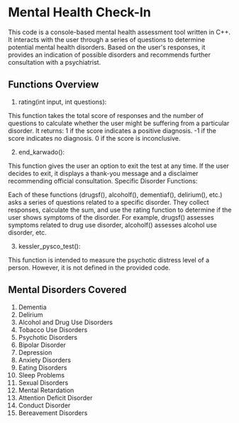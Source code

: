 # Mental Health Check-In
This code is a console-based mental health assessment tool written in C++. It interacts with the user through a series of questions to determine potential mental health disorders. Based on the user's responses, it provides an indication of possible disorders and recommends further consultation with a psychiatrist.

## Functions Overview
1. rating(int input, int questions):

This function takes the total score of responses and the number of questions to calculate whether the user might be suffering from a particular disorder. It returns:
1 if the score indicates a positive diagnosis.
-1 if the score indicates no diagnosis.
0 if the score is inconclusive.

2. end_karwado():

This function gives the user an option to exit the test at any time. If the user decides to exit, it displays a thank-you message and a disclaimer recommending official consultation.
Specific Disorder Functions:

Each of these functions (drugsf(), alcoholf(), dementiaf(), delirium(), etc.) asks a series of questions related to a specific disorder. They collect responses, calculate the sum, and use the rating function to determine if the user shows symptoms of the disorder.
For example, drugsf() assesses symptoms related to drug use disorder, alcoholf() assesses alcohol use disorder, etc.

3. kessler_pysco_test():

This function is intended to measure the psychotic distress level of a person. However, it is not defined in the provided code.

## Mental Disorders Covered
1. Dementia
2. Delirium
3. Alcohol and Drug Use Disorders
4. Tobacco Use Disorders
5. Psychotic Disorders
6. Bipolar Disorder
7. Depression
8. Anxiety Disorders
9. Eating Disorders
10. Sleep Problems
11. Sexual Disorders
12. Mental Retardation
13. Attention Deficit Disorder
14. Conduct Disorder
15. Bereavement Disorders

